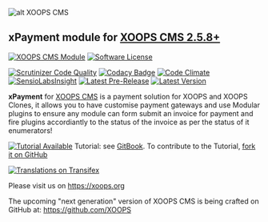 ![alt XOOPS CMS](https://xoops.org/images/logoXoops4GithubRepository.png)
## xPayment module for [XOOPS CMS 2.5.8+](https://xoops.org)
[![XOOPS CMS Module](https://img.shields.io/badge/XOOPS%20CMS-Module-blue.svg)](https://xoops.org)
[![Software License](https://img.shields.io/badge/license-GPL-brightgreen.svg?style=flat)](LICENSE)

[![Scrutinizer Code Quality](https://img.shields.io/scrutinizer/g/mambax7/xpayment.svg?style=flat)](https://scrutinizer-ci.com/g/mambax7/xpayment/?branch=master)
[![Codacy Badge](https://api.codacy.com/project/badge/grade/2d27c0023ee54f0b9ba2b5d17a68b2a5)](https://www.codacy.com/app/mambax7/xpayment)
[![Code Climate](https://img.shields.io/codeclimate/github/mambax7/xpayment.svg?style=flat)](https://codeclimate.com/github/mambax7/xpayment)
[![SensioLabsInsight](https://insight.sensiolabs.com/projects/9dc918fe-ea63-4675-832c-8f6c74cdf78f/mini.png)](https://insight.sensiolabs.com/projects/9dc918fe-ea63-4675-832c-8f6c74cdf78f)
[![Latest Pre-Release](https://img.shields.io/github/tag/XoopsModules25x/xpayment.svg?style=flat)](https://github.com/XoopsModules25x/xpayment/tags/)
[![Latest Version](https://img.shields.io/github/release/XoopsModules25x/xpayment.svg?style=flat)](https://github.com/XoopsModules25x/xpayment/releases/)

**xPayment** for [XOOPS CMS](https://xoops.org) is a payment solution for XOOPS and XOOPS Clones, it allows you to have customise payment gateways and use
        Modular plugins to ensure any module can form submit an invoice for payment and fire plugins accordiantly to the status
        of the invoice as per the status of it enumerators!

[![Tutorial Available](https://xoops.org/images/tutorial-available-blue.svg)](https://www.gitbook.com/book/xoops/xoops-xpayment-module/) Tutorial: see [GitBook](https://www.gitbook.com/book/xoops/xoops-xpayment-module/). 
To contribute to the Tutorial, [fork it on GitHub](https://github.com/XoopsDocs/xpayment-tutorial)

[![Translations on Transifex](https://xoops.org/images/translations-transifex-blue.svg)](https://www.transifex.com/xoops) 

Please visit us on https://xoops.org

The upcoming "next generation" version of XOOPS CMS is being crafted on GitHub at: https://github.com/XOOPS
